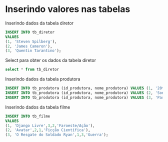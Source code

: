 # Inserindo valores nas tabelas

Inserindo dados da tabela diretor
```sql
INSERT INTO tb_diretor
VALUES
(1, 'Steven Spilberg'),
(2, 'James Cameron'),
(3, 'Quentin Tarantino');
```

Select para obter os dados da tabela diretor
```sql
select * from tb_diretor
```

Inserindo dados da tabela produtora
```sql
INSERT INTO tb_produtora (id_produtora, nome_produtora) VALUES (1, '20th Century Studios')
INSERT INTO tb_produtora (id_produtora, nome_produtora) VALUES (2, 'Sony Pictures')
INSERT INTO tb_produtora (id_produtora, nome_produtora) VALUES (3, 'Paramount Pictures')
```

Inserindo dados da tabela filme
```sql
INSERT INTO tb_filme
VALUES
(1, 'Django Livre',3,2,'Faroeste/Ação'),
(2, 'Avatar',2,1,'Ficção Científica'),
(3, 'O Resgate do Soldado Ryan',1,3,'Guerra');
```